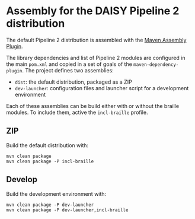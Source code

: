 Assembly for the DAISY Pipeline 2 distribution
==============================================

The default Pipeline 2 distribution is assembled with the [Maven Assembly Plugin](http://maven.apache.org/plugins/maven-assembly-plugin/). 

The library dependencies and list of Pipeline 2 modules are configured in the main `pom.xml` and copied in a set of goals of the `maven-dependency-plugin`. The project defines two assemblies:

 - `dist`: the default distribution, packaged as a ZIP
 - `dev-launcher`: configuration files and launcher script for a development environment

Each of these assemblies can be build either with or without the braille modules. To include them, active the `incl-braille` profile.

ZIP
---
Build the default distribution with:

	mvn clean package
	mvn clean package -P incl-braille

Develop
-------
Build the development environment with:

    mvn clean package -P dev-launcher
    mvn clean package -P dev-launcher,incl-braille

    

